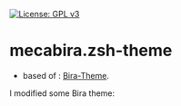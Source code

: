 [![License: GPL v3](https://img.shields.io/badge/License-GPLv3-blue.svg)](https://www.gnu.org/licenses/gpl-3.0)

# mecabira.zsh-theme
- based of : [Bira-Theme](https://github.com/ohmyzsh/ohmyzsh/blob/master/themes/bira.zsh-theme).

I modified some Bira theme:

<!-- ![image](https://user-images.githubusercontent.com/47620801/137736384-9afbe009-5751-4e4b-8522-e2c2c7c787b6.png) -->
